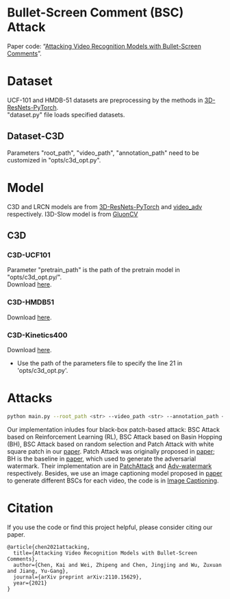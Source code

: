 # Bullet-Screen Comment (BSC) Attack
Paper code: “[Attacking Video Recognition Models with Bullet-Screen Comments](https://arxiv.org/abs/2110.15629)”.

# Dataset
UCF-101 and HMDB-51 datasets are preprocessing by the methods in [3D-ResNets-PyTorch](https://github.com/kenshohara/3D-ResNets-PyTorch).  
"dataset.py" file loads specified datasets.
## Dataset-C3D
Parameters "root_path", "video_path", "annotation_path" need to be customized in "opts/c3d_opt.py".

# Model
C3D and LRCN models are from [3D-ResNets-PyTorch](https://github.com/kenshohara/3D-ResNets-PyTorch) and [video_adv](https://github.com/yanhui002/video_adv/tree/master/models/inception) respectively. I3D-Slow model is from [GluonCV](https://cv.gluon.ai/model_zoo/action_recognition.html)

## C3D
### C3D-UCF101
Parameter "pretrain_path" is the path of the pretrain model in "opts/c3d_opt.py/".  
Download [here](https://drive.google.com/open?id=1DmI6QBrh7xhme0jOL-3nEutJzesHZTqp).

### C3D-HMDB51
Download [here](https://drive.google.com/open?id=1GWP0bAff6H6cE85J6Dz52in6JGv7QZ_u).

### C3D-Kinetics400
Download [here](https://drive.google.com/drive/folders/1zvl89AgFAApbH0At-gMuZSeQB_LpNP-M).
* Use the path of the parameters file to specify the line 21 in 'opts/c3d_opt.py'.

# Attacks
```bash
python main.py --root_path <str> --video_path <str> --annotation_path <str> --dataset <kinetics/ucf101/hmdb51> --model <c3d/lrcn/i3d> --n_classes <400/101/51> --mean_dataset <kinetics/ucf101/hmdb51> --pretrain_path <str>
```
Our implementation inludes four black-box patch-based attack: BSC Attack based on Reinforcement Learning (RL), BSC Attack based on Basin Hopping (BH), BSC Attack based on random selection and Patch Attack with white square patch in our [paper](https://arxiv.org/abs/2110.15629). Patch Attack was originally proposed in [paper](https://arxiv.org/abs/2004.05682); BH is the baseline in [paper](https://arxiv.org/abs/2008.01919), which used to generate the adversarial watermark. Their implementation are in [PatchAttack](https://github.com/Chenglin-Yang/PatchAttack) and [Adv-watermark](https://github.com/jiaxiaojunQAQ/Adv-watermark) respectively. Besides, we use an image captioning model proposed in [paper](https://arxiv.org/abs/1502.03044) to generate different BSCs for each video, the code is in [Image Captioning](https://github.com/sgrvinod/a-PyTorch-Tutorial-to-Image-Captioning).

# Citation
If you use the code or find this project helpful, please consider citing our paper.
```
@article{chen2021attacking,
  title={Attacking Video Recognition Models with Bullet-Screen Comments},
  author={Chen, Kai and Wei, Zhipeng and Chen, Jingjing and Wu, Zuxuan and Jiang, Yu-Gang},
  journal={arXiv preprint arXiv:2110.15629},
  year={2021}
}
```
